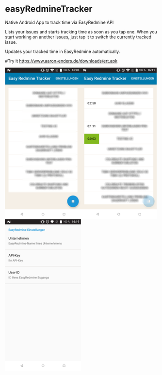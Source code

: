 # easyRedmineTracker
Native Android App to track time via EasyRedmine API

Lists your issues and starts tracking time as soon as you tap one. When you start working on another issues, just tap it to switch the currently tracked issue.

Updates your tracked time in EasyRedmine automatically.

#Try it
https://www.aaron-enders.de/downloads/ert.apk

<img align="left" width="250" src="screenshots/1.png">
<img align="left" width="250" src="screenshots/2.png">
<img align="left" width="250" src="screenshots/3.png">
